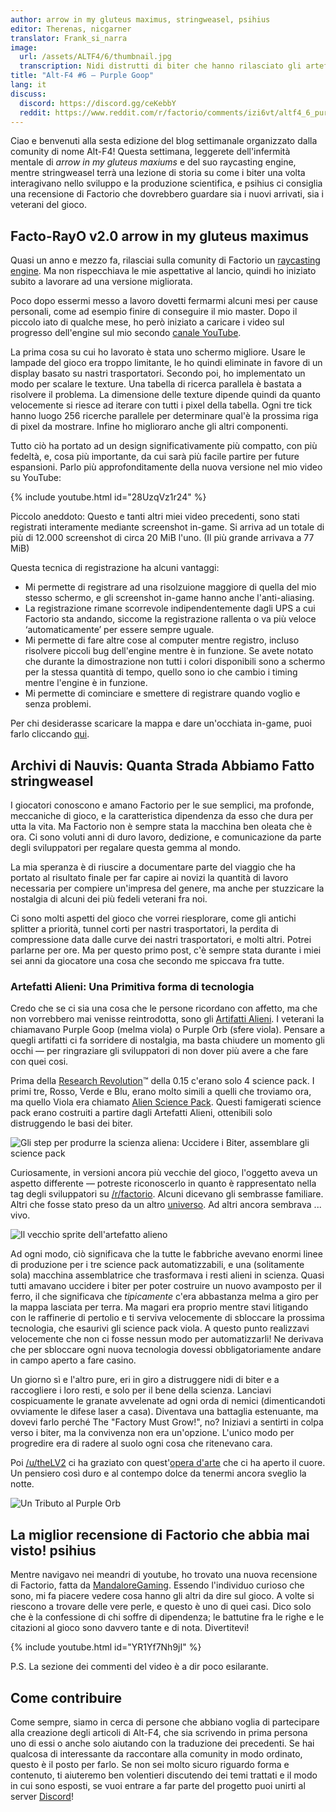 ```yaml
---
author: arrow in my gluteus maximus, stringweasel, psihius
editor: Therenas, nicgarner
translator: Frank_si_narra
image:
  url: /assets/ALTF4/6/thumbnail.jpg
  transcription: Nidi distrutti di biter che hanno rilasciato gli artefatti alieni
title: "Alt-F4 #6 — Purple Goop"
lang: it
discuss:
  discord: https://discord.gg/ceKebbY
  reddit: https://www.reddit.com/r/factorio/comments/izi6vt/altf4_6_purple_goop/
---
```


Ciao e benvenuti alla sesta edizione del blog settimanale organizzato dalla comunity di nome Alt-F4! Questa settimana, leggerete dell'infermità mentale di *arrow in my gluteus maxiums* e del suo raycasting engine, mentre stringweasel terrà una lezione di storia su come i biter una volta interagivano nello sviluppo e la produzione scientifica, e psihius ci consiglia una recensione di Factorio che dovrebbero guardare sia i nuovi arrivati, sia i veterani del gioco.

## Facto-RayO v2.0 <author>arrow in my gluteus maximus</author>

Quasi un anno e mezzo fa, rilasciai sulla comunity di Factorio un [raycasting engine](https://www.reddit.com/r/factorio/comments/bgj05z/raycasting_engine_in_factorio_vanilla_017/). Ma non rispecchiava le mie aspettative al lancio, quindi ho iniziato subito a lavorare ad una versione migliorata.

Poco dopo essermi messo a lavoro dovetti fermarmi alcuni mesi per cause personali, come ad esempio finire di conseguire il mio master. Dopo il piccolo iato di qualche mese, ho però iniziato a caricare i video sul progresso dell'engine sul mio secondo [canale YouTube](https://www.youtube.com/channel/UCNQRKtG2pU8LGS08TFiyyAA).

La prima cosa su cui ho lavorato è stata uno schermo migliore. Usare le lampade del gioco era troppo limitante, le ho quindi eliminate in favore di un display basato su nastri trasportatori. Secondo poi, ho implementato un modo per scalare le texture. Una tabella di ricerca parallela è bastata a risolvere il problema. La dimensione delle texture dipende quindi da quanto velocemente si riesce ad iterare con tutti i pixel della tabella. Ogni tre tick hanno luogo 256 ricerche parallele per determinare qual'è la prossima riga di pixel da mostrare. Infine ho miglioraro anche gli altri componenti.

Tutto ciò ha portato ad un design significativamente più compatto, con più fedeltà, e, cosa più importante, da cui sarà più facile partire per future espansioni. Parlo più approfonditamente della nuova versione nel mio video su YouTube:

{% include youtube.html id="28UzqVz1r24" %}

Piccolo aneddoto: Questo e tanti altri miei video precedenti, sono stati registrati interamente mediante screenshot in-game.
Si arriva ad un totale di più di 12.000 screenshot di circa 20 MiB l'uno. (Il più grande arrivava a 77 MiB)

Questa tecnica di registrazione ha alcuni vantaggi:

- Mi permette di registrare ad una risolzuione maggiore di quella del mio stesso schermo, e gli screenshot in-game hanno anche l'anti-aliasing.
- La registrazione rimane scorrevole indipendentemente dagli UPS a cui Factorio sta andando, siccome la registrazione rallenta o va più veloce ‘automaticamente’ per essere sempre uguale.
- Mi permette di fare altre cose al computer mentre registro, incluso risolvere piccoli bug dell'engine mentre è in funzione. Se avete notato che durante la dimostrazione non tutti i colori disponibili sono a schermo per la stessa quantità di tempo, quello sono io che cambio i timing mentre l'engine è in funzione.
- Mi permette di cominciare e smettere di registrare quando voglio e senza problemi.

Per chi desiderasse scaricare la mappa e dare un'occhiata in-game, puoi farlo cliccando [qui](https://forums.factorio.com/download/file.php?id=62475).

## Archivi di Nauvis: Quanta Strada Abbiamo Fatto <author>stringweasel</author>

I giocatori conoscono e amano Factorio per le sue semplici, ma profonde, meccaniche di gioco, e la caratteristica dipendenza da esso che dura per utta la vita. Ma Factorio non è sempre stata la macchina ben oleata che è ora. Ci sono voluti anni di duro lavoro, dedizione, e comunicazione da parte degli sviluppatori per regalare questa gemma al mondo.

La mia speranza è di riuscire a documentare parte del viaggio che ha portato al risultato finale per far capire ai novizi la quantità di lavoro necessaria per compiere un'impresa del genere, ma anche per stuzzicare la nostalgia di alcuni dei più fedeli veterani fra noi.

Ci sono molti aspetti del gioco che vorrei riesplorare, come gli antichi splitter a priorità, tunnel corti per nastri trasportatori, la perdita di compressione data dalle curve dei nastri trasportatori, e molti altri. Potrei parlarne per ore. Ma per questo primo post, c'è sempre stata durante i miei sei anni da giocatore una cosa che secondo me spiccava fra tutte.

### Artefatti Alieni: Una Primitiva forma di tecnologia

Credo che se ci sia una cosa che le persone ricordano con affetto, ma che non vorrebbero mai venisse reintrodotta, sono gli [Artifatti Alieni](https://wiki.factorio.com/Alien_artifact). I veterani la chiamavano Purple Goop (melma viola) o Purple Orb (sfere viola). Pensare a quegli artifatti ci fa sorridere di nostalgia, ma basta chiudere un momento gli occhi — per ringraziare gli sviluppatori di non dover più avere a che fare con quei cosi.

Prima della [Research Revolution](https://www.factorio.com/blog/post/fff-159)™ della 0.15 c'erano solo 4 science pack. I primi tre, Rosso, Verde e Blu, erano molto simili a quelli che troviamo ora, ma quello Viola era chiamato [Alien Science Pack](https://wiki.factorio.com/Alien_science_pack). Questi famigerati science pack erano costruiti a partire dagli Artefatti Alieni, ottenibili solo distruggendo le basi dei biter.

![Gli step per produrre la scienza aliena: Uccidere i Biter, assemblare gli science pack](https://media.alt-f4.blog/ALTF4/6/alien_science_production.png)

Curiosamente, in versioni ancora più vecchie del gioco, l'oggetto aveva un aspetto differente — potreste riconoscerlo in quanto è rappresentato nella tag degli sviluppatori su [/r/factorio](https://www.reddit.com/r/factorio). Alcuni dicevano gli sembrasse familiare. Altri che fosse stato preso da un altro [universo](https://www.reddit.com/r/factorio/comments/526zwk/i_found_the_source_of_the_alien_artifact/). Ad altri ancora sembrava ... vivo.

![Il vecchio sprite dell'artefatto alieno](https://media.alt-f4.blog/ALTF4/6/purple_orb.png)

Ad ogni modo, ciò significava che la tutte le fabbriche avevano enormi linee di produzione per i tre science pack automatizzabili, e una (solitamente sola) macchina assemblatrice che trasformava i resti alieni in scienza. Quasi tutti amavano uccidere i biter per poter costruire un nuovo avamposto per il ferro, il che significava che *tipicamente* c'era abbastanza melma a giro per la mappa lasciata per terra. Ma magari era proprio mentre stavi litigando con le raffinerie di pertolio e ti serviva velocemente di sbloccare la prossima tecnologia, che esaurivi gli science pack viola. A questo punto realizzavi velocemente che non ci fosse nessun modo per automatizzarli! Ne derivava che per sbloccare ogni nuova tecnologia dovessi obbligatoriamente andare in campo aperto a fare casino.

Un giorno sì e l'altro pure, eri in giro a distruggere nidi di biter e a raccogliere i loro resti, e solo per il bene della scienza. Lanciavi cospicuamente le granate avvelenate ad ogni orda di nemici (dimenticandoti ovviamente le difese laser a casa). Diventava una battaglia estenuante, ma dovevi farlo perché The "Factory Must Grow!", no? Iniziavi a sentirti in colpa verso i biter, ma la convivenza non era un'opzione. L'unico modo per progredire era di radere al suolo ogni cosa che ritenevano cara.

Poi [/u/theLV2](https://www.reddit.com/user/theLV2/) ci ha graziato con quest'[opera d'arte](https://www.reddit.com/r/factorio/comments/674kkq/a_tribute_to_the_purple_orb_fanart/) che ci ha aperto il cuore. Un pensiero così duro e al contempo dolce da tenermi ancora sveglio la notte.

![Un Tributo al Purple Orb](https://media.alt-f4.blog/ALTF4/6/tribute_to_the_purple_orb.jpg)

## La miglior recensione di Factorio che abbia mai visto! <author>psihius</author>

Mentre navigavo nei meandri di youtube, ho trovato una nuova recensione di Factorio, fatta da [MandaloreGaming](https://www.youtube.com/channel/UClOGLGPOqlAiLmOvXW5lKbw). Essendo l'individuo curioso che sono, mi fa piacere vedere cosa hanno gli altri da dire sul gioco. A volte si riescono a trovare delle vere perle, e questo è uno di quei casi. Dico solo che è la confessione di chi soffre di dipendenza; le battutine fra le righe e le citazioni al gioco sono davvero tante e di nota. Divertitevi!

{% include youtube.html id="YR1Yf7Nh9jI" %}

P.S. La sezione dei commenti del video è a dir poco esilarante.

## Come contribuire

Come sempre, siamo in cerca di persone che abbiano voglia di partecipare alla creazione degli articoli di Alt-F4, che sia scrivendo in prima persona uno di essi o anche solo aiutando con la traduzione dei precedenti. Se hai qualcosa di interessante da raccontare alla comunity in modo ordinato, questo è il posto per farlo. Se non sei molto sicuro riguardo forma e contenuto, ti aiuteremo ben volentieri discutendo dei temi trattati e il modo in cui sono esposti, se vuoi entrare a far parte del progetto puoi unirti al server [Discord](https://discord.gg/nxnCFkb)!
